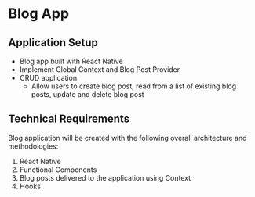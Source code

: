 # Blog App

## Application Setup

- Blog app built with React Native
- Implement Global Context and Blog Post Provider
- CRUD application
  - Allow users to create blog post, read from a list of existing blog posts, update and delete blog post

## Technical Requirements

Blog application will be created with the following overall architecture and methodologies:

1. React Native
2. Functional Components
3. Blog posts delivered to the application using Context
4. Hooks
